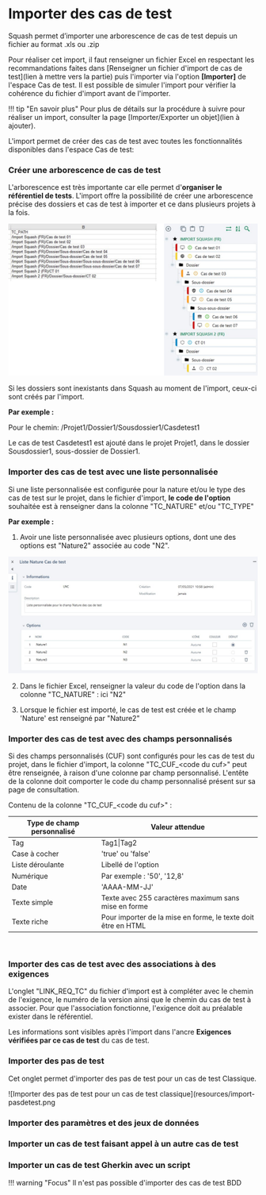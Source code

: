 # Importer des cas de test


Squash permet d’importer une arborescence de cas de test depuis un fichier au format .xls ou .zip 

Pour réaliser cet import, il  faut renseigner un fichier Excel en respectant les recommandations faites dans [Renseigner un fichier d'import de cas de test](lien à mettre vers la partie) puis l'importer via l'option **[Importer]** de l'espace Cas de test. Il est possible de simuler l'import pour vérifier la cohérence du fichier d'import avant de l'importer.

!!! tip "En savoir plus"
	Pour plus de détails sur la procédure à suivre pour réaliser un import, consulter la page [Importer/Exporter un objet](lien à ajouter).

L'import permet de créer des cas de test avec toutes les fonctionnalités disponibles dans l'espace Cas de test:

### Créer une arborescence de cas de test

L'arborescence est très importante car elle permet d'**organiser le référentiel de tests**. L'import offre la possibilité de créer une arborescence précise des dossiers et cas de test à importer et ce dans plusieurs projets à la fois.

![Importer une arborescence de cas de test ](resources/import-arbo-ct.png)

Si les dossiers sont inexistants dans Squash au moment de l'import, ceux-ci sont créés par l'import. 

**Par exemple :**

Pour le chemin:  /Projet1/Dossier1/Sousdossier1/Casdetest1

Le cas de test Casdetest1 est ajouté dans le projet Projet1, dans le dossier Sousdossier1, sous-dossier de Dossier1.



### Importer des cas de test avec une liste personnalisée
Si une liste personnalisée est configurée pour la nature et/ou le type des cas de test sur le projet, dans le fichier d'import, **le code de l'option** souhaitée est à renseigner dans la colonne "TC_NATURE" et/ou "TC_TYPE"

**Par exemple :**

1. Avoir une liste personnalisée avec plusieurs options, dont une des options est "Nature2" associée au code "N2".

![Page de consultation d'une liste personnalisée](resources/liste-nature-CT.jpg)

2. Dans le fichier Excel, renseigner la valeur du code de l'option dans la colonne "TC_NATURE" : ici "N2"

3. Lorsque le fichier est importé, le cas de test est créée et le champ 'Nature' est renseigné par "Nature2"

### Importer des cas de test avec des champs personnalisés

Si des champs personnalisés (CUF) sont configurés pour les cas de test du projet, dans le fichier d'import, la colonne "TC_CUF_<code du cuf\>" peut être renseignée, à raison d'une colonne par champ personnalisé. L'entête de la colonne doit comporter le code du champ personnalisé présent sur sa page de consultation.

Contenu de la colonne "TC_CUF_<code du cuf\>" :

| Type de champ personnalisé | Valeur attendue |
|--|--|
| Tag | Tag1\|Tag2 |
| Case à cocher| 'true' ou 'false' |
| Liste déroulante | Libellé de l'option |
| Numérique| Par exemple : '50', '12,8' |
| Date| 'AAAA-MM-JJ'  |
| Texte simple| Texte avec 255 caractères maximum sans mise en forme  |
| Texte riche| Pour importer de la mise en forme, le texte doit être en HTML  |

<br/>

### Importer des cas de test avec des associations à des exigences

L'onglet "LINK_REQ_TC" du fichier d'import est à compléter avec le chemin de l'exigence, le numéro de la version ainsi que le chemin du cas de test à associer. Pour que l'association fonctionne, l'exigence doit au préalable exister dans le référentiel.

Les informations sont visibles après l'import dans l'ancre **Exigences vérifiées par ce cas de test**  du cas de test.

### Importer des pas de test
Cet onglet permet d'importer des pas de test pour un cas de test Classique.

![Importer des pas de test pour un cas de test classique](resources/import-pasdetest.png 

### Importer des paramètres et des jeux de données

### Importer un cas de test faisant appel à un autre cas de test


### Importer un cas de test Gherkin avec un script



!!! warning "Focus" 
	Il n'est pas possible d'importer des cas de test BDD
